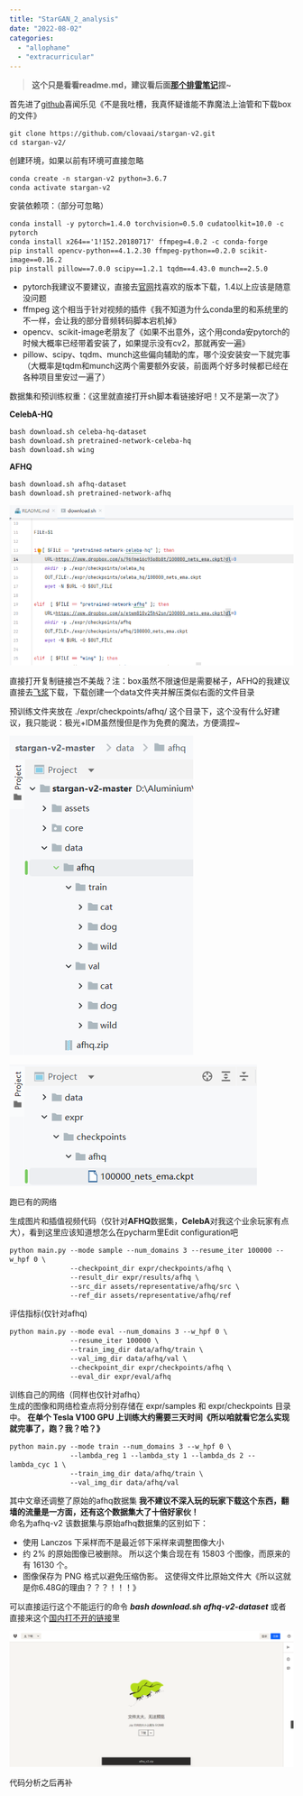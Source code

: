 ```yaml
---
title: "StarGAN_2_analysis"
date: "2022-08-02"
categories: 
  - "allophane"
  - "extracurricular"
---
```


> **这个只是看看readme.md，建议看后面[那个排雷笔记](http://aluminium/allophane.com/index.php/2022/08/04/stargan_3_debug/)捏~**

首先进了[github](https://github.com/clovaai/stargan-v2)喜闻乐见《不是我吐槽，我真怀疑谁能不靠魔法上油管和下载box的文件》

```
git clone https://github.com/clovaai/stargan-v2.git
cd stargan-v2/
```

创建环境，如果以前有环境可直接忽略

```
conda create -n stargan-v2 python=3.6.7
conda activate stargan-v2
```

安装依赖项：（部分可忽略）

```
conda install -y pytorch=1.4.0 torchvision=0.5.0 cudatoolkit=10.0 -c pytorch
conda install x264=='1!152.20180717' ffmpeg=4.0.2 -c conda-forge
pip install opencv-python==4.1.2.30 ffmpeg-python==0.2.0 scikit-image==0.16.2
pip install pillow==7.0.0 scipy==1.2.1 tqdm==4.43.0 munch==2.5.0
```

- pytorch我建议不要建议，直接去[官网](https://pytorch.org/get-started/previous-versions/)找喜欢的版本下载，1.4以上应该是随意没问题
- ffmpeg 这个相当于针对视频的插件《我不知道为什么conda里的和系统里的不一样，会让我的部分音频转码脚本宕机掉》
- opencv、scikit-image老朋友了《如果不出意外，这个用conda安pytorch的时候大概率已经带着安装了，如果提示没有cv2，那就再安一遍》
- pillow、scipy、tqdm、munch这些偏向辅助的库，哪个没安装安一下就完事（大概率是tqdm和munch这两个需要额外安装，前面两个好多时候都已经在各种项目里安过一遍了）

数据集和预训练权重：《这里就直接打开sh脚本看链接好吧！又不是第一次了》

**CelebA-HQ**

```
bash download.sh celeba-hq-dataset
bash download.sh pretrained-network-celeba-hq
bash download.sh wing
```

**AFHQ**

```
bash download.sh afhq-dataset
bash download.sh pretrained-network-afhq
```

![](images/image-8-edited.png)

直接打开复制链接岂不美哉？注：box虽然不限速但是需要梯子，AFHQ的我建议直接去[飞浆](https://aistudio.baidu.com/aistudio/datasetdetail/49044/0)下载，下载创建一个data文件夹并解压类似右面的文件目录

预训练文件夹放在 ./expr/checkpoints/afhq/ 这个目录下，这个没有什么好建议，我只能说：极光+IDM虽然慢但是作为免费的魔法，方便滴捏~

![](images/image-9.png)

![](images/image-8.png)

跑已有的网络

生成图片和插值视频代码（仅针对**AFHQ**数据集，**CelebA**对我这个业余玩家有点大），看到这里应该知道想怎么在pycharm里Edit configuration吧

```
python main.py --mode sample --num_domains 3 --resume_iter 100000 --w_hpf 0 \
               --checkpoint_dir expr/checkpoints/afhq \
               --result_dir expr/results/afhq \
               --src_dir assets/representative/afhq/src \
               --ref_dir assets/representative/afhq/ref
```

评估指标(仅针对afhq)

```
python main.py --mode eval --num_domains 3 --w_hpf 0 \
               --resume_iter 100000 \
               --train_img_dir data/afhq/train \
               --val_img_dir data/afhq/val \
               --checkpoint_dir expr/checkpoints/afhq \
               --eval_dir expr/eval/afhq
```

训练自己的网络（同样也仅针对afhq）  
生成的图像和网络检查点将分别存储在 expr/samples 和 expr/checkpoints 目录中。 **在单个 Tesla V100 GPU 上训练大约需要三天时间《所以咱就看它怎么实现就完事了，跑？我？哈？》**

```
python main.py --mode train --num_domains 3 --w_hpf 0 \
               --lambda_reg 1 --lambda_sty 1 --lambda_ds 2 --lambda_cyc 1 \
               --train_img_dir data/afhq/train \
               --val_img_dir data/afhq/val
```

其中文章还调整了原始的afhq数据集 **我不建议不深入玩的玩家下载这个东西，翻墙的流量是一方面，还有这个数据集大了十倍好家伙！**  
命名为afhq-v2 该数据集与原始afhq数据集的区别如下：

- 使用 Lanczos 下采样而不是最近邻下采样来调整图像大小
- 约 2% 的原始图像已被删除。 所以这个集合现在有 15803 个图像，而原来的有 16130 个。
- 图像保存为 PNG 格式以避免压缩伪影。 这使得文件比原始文件大《所以这就是你6.48G的理由？？？！！！》

可以直接运行这个不能运行的命令 **_bash download.sh afhq-v2-dataset_** 或者直接来这个[国内打不开的链接](https://www.dropbox.com/s/vkzjokiwof5h8w6/afhq_v2.zip?dl=0)里

![](images/image-10.png)

代码分析之后再补
